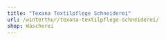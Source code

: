 ```yaml
---
title: "Texana Textilpflege Schneiderei"
url: /winterthur/texana-textilpflege-schneiderei/
shop: Wäscherei
---
```

